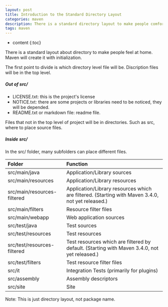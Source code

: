 ```yaml
---
layout: post
title: Introduction to the Standard Directory Layout
categories: maven
description: There is a standard directory layout to make people comfort
tags: maven
---
```


* content
{:toc}





There is a standard layout about directory to make people feel at home. Maven will create it with initialization.

The first point to divide is which directory level file will be. Discription files will be in the top level.

##### Out of src/

- LICENSE.txt: this is the project's license
- NOTICE.txt: there are some projects or libraries need to be noticed, they will be depended.
- README.txt or markdown file: readme file.

Files that not in the top level of project will be in directories. Such as src, where to place source files.

##### Inside src/

In the src/ folder, many subfolders can place different files.

Folder|Function
:---|:---
src/main/java| 	Application/Library sources
src/main/resources| 	Application/Library resources
src/main/resources-filtered| 	Application/Library resources which are filtered. (Starting with Maven 3.4.0, not yet released.)
src/main/filters 	|Resource filter files
src/main/webapp 	|Web application sources
src/test/java 	|Test sources
src/test/resources| 	Test resources
src/test/resources-filtered| 	Test resources which are filtered by default. (Starting with Maven 3.4.0, not yet released.)
src/test/filters 	|Test resource filter files
src/it 	|Integration Tests (primarily for plugins)
src/assembly| 	Assembly descriptors
src/site |	Site

Note: This is just directory layout, not package name.